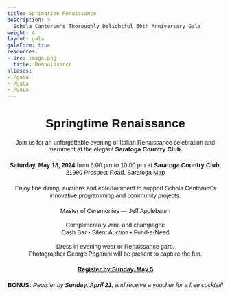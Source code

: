 ```yaml
---
title: Springtime Renaissance
description: >
  Schola Cantorum's Thoroughly Delightful 60th Anniversary Gala
weight: 4
layout: gala
galaForm: true
resources:
- src: image.png
  title: Rennaissance
aliases:
- /gala
- /Gala
- /GALA
---
```


<div style="line-height:1.2;text-align:center;font-family:sans-serif">
  <h1 style="font-family:Brush Script MT,Arial,Helvetica,sans-serif">Springtime Renaissance</h1>
  <div>
    Join us for an unforgettable evening of Italian Renaissance celebration and
    merriment at the elegant <b>Saratoga Country Club</b>.
  </div>
  <div style="margin-top:1.25rem">
    <b>Saturday, May 18, 2024</b> from 6:00 pm to 10:00 pm
    at <b>Saratoga Country Club</b>, 21990 Prospect Road, Saratoga <a class="venuemap" target="_blank" href="https://www.google.com/maps/place/Saratoga+Country+Club/@37.284146,-122.0706404,14z/data=!4m6!3m5!1s0x808fb4c4b0258435:0x39980b6fabeaf7de!8m2!3d37.284146!4d-122.052616!16s%2Fg%2F1tgx6vjd?entry=ttu">Map</a>
  </div>
  <div style="margin-top:1.25rem">
    Enjoy fine dining, auctions and entertainment to support
    Schola Cantorum’s innovative programming and community projects.
  </div>
  <div style="margin-top:1.25rem">
    Master of Ceremonies &mdash; Jeff&nbsp;Applebaum<br>
  </div>
  <div style="margin-top:1rem">
    Complimentary wine and champagne<br>
    Cash Bar • Silent Auction • Fund-a-Need
  </div>
  <div style="margin-top:1rem">
    Dress in evening wear or Renaissance garb.<br>
    Photographer George Paganini will be present to capture the fun.
  </div>
  <div style="font-weight:bold;margin-top:1.25rem">
    <a href="#register">Register by Sunday, May 5</a>
  </div>
  <div style="margin-top:1.25rem">
    <b>BONUS:</b> <i>Register by <b>Sunday, April 21</b>,
    and receive a voucher for a free cocktail!</i>
  </div>
</div>
